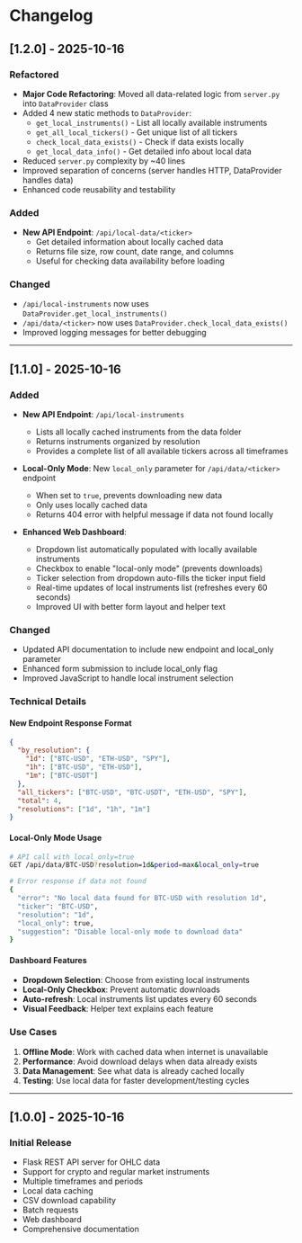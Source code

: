 # Changelog

## [1.2.0] - 2025-10-16

### Refactored
- **Major Code Refactoring**: Moved all data-related logic from `server.py` into `DataProvider` class
- Added 4 new static methods to `DataProvider`:
  - `get_local_instruments()` - List all locally available instruments
  - `get_all_local_tickers()` - Get unique list of all tickers
  - `check_local_data_exists()` - Check if data exists locally
  - `get_local_data_info()` - Get detailed info about local data
- Reduced `server.py` complexity by ~40 lines
- Improved separation of concerns (server handles HTTP, DataProvider handles data)
- Enhanced code reusability and testability

### Added
- **New API Endpoint**: `/api/local-data/<ticker>`
  - Get detailed information about locally cached data
  - Returns file size, row count, date range, and columns
  - Useful for checking data availability before loading

### Changed
- `/api/local-instruments` now uses `DataProvider.get_local_instruments()`
- `/api/data/<ticker>` now uses `DataProvider.check_local_data_exists()`
- Improved logging messages for better debugging

---

## [1.1.0] - 2025-10-16

### Added
- **New API Endpoint**: `/api/local-instruments`
  - Lists all locally cached instruments from the data folder
  - Returns instruments organized by resolution
  - Provides a complete list of all available tickers across all timeframes
  
- **Local-Only Mode**: New `local_only` parameter for `/api/data/<ticker>` endpoint
  - When set to `true`, prevents downloading new data
  - Only uses locally cached data
  - Returns 404 error with helpful message if data not found locally
  
- **Enhanced Web Dashboard**:
  - Dropdown list automatically populated with locally available instruments
  - Checkbox to enable "local-only mode" (prevents downloads)
  - Ticker selection from dropdown auto-fills the ticker input field
  - Real-time updates of local instruments list (refreshes every 60 seconds)
  - Improved UI with better form layout and helper text

### Changed
- Updated API documentation to include new endpoint and local_only parameter
- Enhanced form submission to include local_only flag
- Improved JavaScript to handle local instrument selection

### Technical Details

#### New Endpoint Response Format
```json
{
  "by_resolution": {
    "1d": ["BTC-USD", "ETH-USD", "SPY"],
    "1h": ["BTC-USD", "ETH-USD"],
    "1m": ["BTC-USDT"]
  },
  "all_tickers": ["BTC-USD", "BTC-USDT", "ETH-USD", "SPY"],
  "total": 4,
  "resolutions": ["1d", "1h", "1m"]
}
```

#### Local-Only Mode Usage
```bash
# API call with local_only=true
GET /api/data/BTC-USD?resolution=1d&period=max&local_only=true

# Error response if data not found
{
  "error": "No local data found for BTC-USD with resolution 1d",
  "ticker": "BTC-USD",
  "resolution": "1d",
  "local_only": true,
  "suggestion": "Disable local-only mode to download data"
}
```

#### Dashboard Features
- **Dropdown Selection**: Choose from existing local instruments
- **Local-Only Checkbox**: Prevent automatic downloads
- **Auto-refresh**: Local instruments list updates every 60 seconds
- **Visual Feedback**: Helper text explains each feature

### Use Cases

1. **Offline Mode**: Work with cached data when internet is unavailable
2. **Performance**: Avoid download delays when data already exists
3. **Data Management**: See what data is already cached locally
4. **Testing**: Use local data for faster development/testing cycles

---

## [1.0.0] - 2025-10-16

### Initial Release
- Flask REST API server for OHLC data
- Support for crypto and regular market instruments
- Multiple timeframes and periods
- Local data caching
- CSV download capability
- Batch requests
- Web dashboard
- Comprehensive documentation
